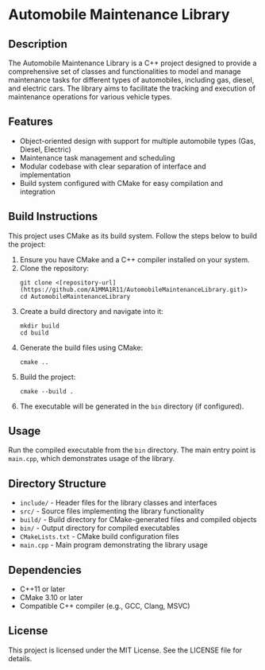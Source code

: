 # Automobile Maintenance Library

## Description
The Automobile Maintenance Library is a C++ project designed to provide a comprehensive set of classes and functionalities to model and manage maintenance tasks for different types of automobiles, including gas, diesel, and electric cars. The library aims to facilitate the tracking and execution of maintenance operations for various vehicle types.

## Features
- Object-oriented design with support for multiple automobile types (Gas, Diesel, Electric)
- Maintenance task management and scheduling
- Modular codebase with clear separation of interface and implementation
- Build system configured with CMake for easy compilation and integration

## Build Instructions
This project uses CMake as its build system. Follow the steps below to build the project:

1. Ensure you have CMake and a C++ compiler installed on your system.
2. Clone the repository:
   ```
   git clone <[repository-url](https://github.com/A1MMA1R11/AutomobileMaintenanceLibrary.git)>
   cd AutomobileMaintenanceLibrary
   ```
3. Create a build directory and navigate into it:
   ```
   mkdir build
   cd build
   ```
4. Generate the build files using CMake:
   ```
   cmake ..
   ```
5. Build the project:
   ```
   cmake --build .
   ```
6. The executable will be generated in the `bin` directory (if configured).

## Usage
Run the compiled executable from the `bin` directory. The main entry point is `main.cpp`, which demonstrates usage of the library.

## Directory Structure
- `include/` - Header files for the library classes and interfaces
- `src/` - Source files implementing the library functionality
- `build/` - Build directory for CMake-generated files and compiled objects
- `bin/` - Output directory for compiled executables
- `CMakeLists.txt` - CMake build configuration files
- `main.cpp` - Main program demonstrating the library usage

## Dependencies
- C++11 or later
- CMake 3.10 or later
- Compatible C++ compiler (e.g., GCC, Clang, MSVC)

## License
This project is licensed under the MIT License. See the LICENSE file for details.

